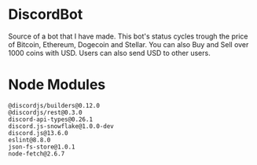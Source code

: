 # DiscordBot
Source of a bot that I have made. 
This bot's status cycles trough the price of Bitcoin, Ethereum, Dogecoin and Stellar. 
You can also Buy and Sell over 1000 coins with USD. Users can also send USD to other users.

# Node Modules
```
@discordjs/builders@0.12.0
@discordjs/rest@0.3.0
discord-api-types@0.26.1
discord.js-snowflake@1.0.0-dev
discord.js@13.6.0
eslint@8.8.0
json-fs-store@1.0.1
node-fetch@2.6.7
```
